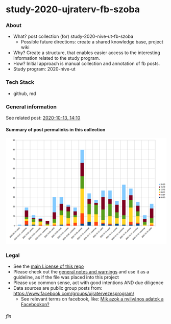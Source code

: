 # study-2020-ujraterv-fb-szoba

### About
 * What? post collection (for) study-2020-nive-ut-fb-szoba
   * Possible future directions: create a shared knowledge base, project wiki
 * Why? Create a structure, that enables easier access to the interesting information related to the study program.
 * How? Initial approach is manual collection and annotation of fb posts.
 * Study program: 2020-nive-ut

### Tech Stack
 * github, md

### General information
See related post: [2020-10-13, 14:10](https://www.facebook.com/groups/ujratervezesprogram/permalink/636618217220537/)

#### Summary of post permalinks in this collection
![number of posts chart](./fb-posts-2020-10-19.png)

### Legal
* See the [main License of this repo](./LICENSE)
* Please check out the [general notes and warnings](https://rhanak1987-sandbox.github.io/hello-world/possible-license-concerns.html) and use it as a guideline, as if the file was placed into this project
* Please use common sense, act with good intentions AND due diligence
* Data sources are public group posts from: https://www.facebook.com/groups/ujratervezesprogram/
  * See relevant terms on facebook, like: [Mik azok a nyilvános adatok a Facebookon?](https://www.facebook.com/help/203805466323736)

###### fin
